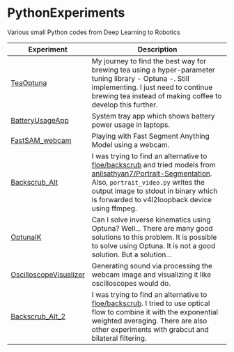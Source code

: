 # PythonExperiments
Various small Python codes from Deep Learning to Robotics

| Experiment | Description |
| ---------- | ----------- |
| [TeaOptuna](TeaOptuna/README.md) | My journey to find the best way for brewing tea using a hyper-parameter tuning library - Optuna -. Still implementing. I just need to continue brewing tea instead of making coffee to develop this further. |
| [BatteryUsageApp](BatteryUsageApp/README.md) | System tray app which shows battery power usage in laptops. |
| [FastSAM_webcam](FastSAM_webcam/README.md) | Playing with Fast Segment Anything Model using a webcam. |
| [Backscrub_Alt](Backscrub_Alt/README.md) | I was trying to find an alternative to [floe/backscrub](https://github.com/floe/backscrub) and tried models from [anilsathyan7/Portrait-Segmentation](anilsathyan7/Portrait-Segmentation). Also, `portrait_video.py` writes the output image to stdout in binary which is forwarded to v4l2loopback device using ffmpeg. |
| [OptunaIK](OptunaIK/README.md) | Can I solve inverse kinematics using Optuna? Well... There are many good solutions to this problem. It is possible to solve using Optuna. It is not a good solution. But a solution... |
| [OscilloscopeVisualizer](OscilloscopeVisualizer/README.md) | Generating sound via processing the webcam image and visualizing it like oscilloscopes would do. |
| [Backscrub_Alt_2](Backscrub_Alt_2/README.md) | I was trying to find an alternative to [floe/backscrub](https://github.com/floe/backscrub). I tried to use optical flow to combine it with the exponential weighted averaging. There are also other experiments with grabcut and bilateral filtering. |
